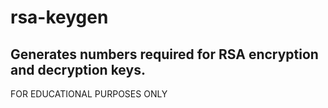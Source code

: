 # rsa-keygen
Generates numbers required for RSA encryption and decryption keys.
---
FOR EDUCATIONAL PURPOSES ONLY
